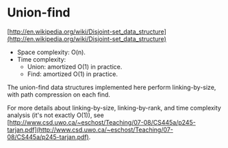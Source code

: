 # Union-find

[http://en.wikipedia.org/wiki/Disjoint-set_data_structure](http://en.wikipedia.org/wiki/Disjoint-set_data_structure)

* Space complexity: O(n).
* Time complexity:
    * Union: amortized O(1) in practice.
    * Find: amortized O(1) in practice.

The union-find data structures implemented here perform linking-by-size, with path compression on each find.

For more details about linking-by-size, linking-by-rank, and time complexity analysis (it's not exactly O(1)), see [http://www.csd.uwo.ca/~eschost/Teaching/07-08/CS445a/p245-tarjan.pdf](http://www.csd.uwo.ca/~eschost/Teaching/07-08/CS445a/p245-tarjan.pdf).
